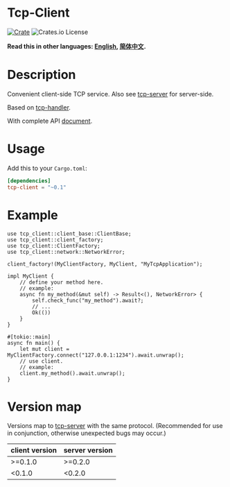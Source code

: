 # Tcp-Client

[![Crate](https://img.shields.io/crates/v/tcp-client.svg)](https://crates.io/crates/tcp-client)
![Crates.io License](https://img.shields.io/crates/l/tcp-client)

**Read this in other languages: [English](README.md), [简体中文](README_zh.md).**

# Description

Convenient client-side TCP service.
Also see [tcp-server](https://crates.io/crates/tcp-server) for server-side.

Based on [tcp-handler](https://crates.io/crates/tcp-handler).

With complete API [document](https://docs.rs/tcp-client/).


# Usage

Add this to your `Cargo.toml`:

```toml
[dependencies]
tcp-client = "~0.1"
```


# Example

```rust,no_run
use tcp_client::client_base::ClientBase;
use tcp_client::client_factory;
use tcp_client::ClientFactory;
use tcp_client::network::NetworkError;

client_factory!(MyClientFactory, MyClient, "MyTcpApplication");

impl MyClient {
    // define your method here.
    // example:
    async fn my_method(&mut self) -> Result<(), NetworkError> {
        self.check_func("my_method").await?;
        // ...
        Ok(())
    }
}

#[tokio::main]
async fn main() {
    let mut client = MyClientFactory.connect("127.0.0.1:1234").await.unwrap();
    // use client.
    // example:
    client.my_method().await.unwrap();
}
```


# Version map

Versions map to [tcp-server](https://crates.io/crates/tcp-server) with the same protocol.
(Recommended for use in conjunction, otherwise unexpected bugs may occur.)

| client version | server version |
|----------------|----------------|
| \>=0.1.0       | \>=0.2.0       |
| <0.1.0         | <0.2.0         |
